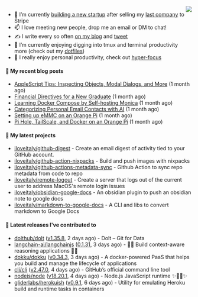<img align="right" src="https://github-readme-stats.vercel.app/api?username=iloveitaly&show_icons=true&text_color=718096&hide_title=true"/>

- 🔭 I’m currently [building a new startup](https://mikebian.co/bye-stripe-on-to-the-next-adventure/) after selling my [last company](https://suitesync.io) to Stripe
- 📫 I love meeting new people, drop me an email or DM to chat!
- ✍️ I write every so often [on my blog](http://mikebian.co/) and [tweet](https://twitter.com/mike_bianco)
- 🌱 I’m currently enjoying digging into tmux and terminal productivity more (check out my [dotfiles](https://github.com/iloveitaly/dotfiles))
- 💬 I really enjoy personal productivity, check out [hyper-focus](https://github.com/iloveitaly/hyper-focus)

#### 📜 My recent blog posts


- [AppleScript Tips: Inspecting Objects, Modal Dialogs, and More](https://mikebian.co/applescript-tips-inspecting-objects-modal-dialogs-and-more/) (1 month ago)
- [Financial Directives for a New Graduate](https://mikebian.co/financial-directives-for-a-new-graduate/) (1 month ago)
- [Learning Docker Compose by Self-hosting Monica](https://mikebian.co/learning-docker-compose-by-self-hosting-monica/) (1 month ago)
- [Categorizing Personal Email Contacts with AI](https://mikebian.co/categorizing-personal-email-contacts-with-ai/) (1 month ago)
- [Setting up eMMC on an Orange Pi](https://mikebian.co/setting-up-emmc-on-an-orange-pi/) (1 month ago)
- [Pi Hole, TailScale, and Docker on an Orange Pi](https://mikebian.co/pi-hole-tailscale-and-docker-on-an-orange-pi/) (1 month ago)

#### 🌱 My latest projects


- [iloveitaly/github-digest](https://github.com/iloveitaly/github-digest) - Create an email digest of activity tied to your GitHub account.
- [iloveitaly/github-action-nixpacks](https://github.com/iloveitaly/github-action-nixpacks) - Build and push images with nixpacks
- [iloveitaly/github-actions-metadata-sync](https://github.com/iloveitaly/github-actions-metadata-sync) - Github Action to sync repo metadata from code to repo
- [iloveitaly/remote-logout](https://github.com/iloveitaly/remote-logout) - Create a server that logs out of the current user to address MacOS&#39;s remote login issues
- [iloveitaly/obsidian-google-docs](https://github.com/iloveitaly/obsidian-google-docs) - An obsidian plugin to push an obsidian note to google docs
- [iloveitaly/markdown-to-google-docs](https://github.com/iloveitaly/markdown-to-google-docs) - A CLI and libs to convert markdown to Google Docs

#### 🔭 Latest releases I've contributed to


- [dolthub/dolt](https://github.com/dolthub/dolt) ([v1.35.8](https://github.com/dolthub/dolt/releases/tag/v1.35.8), 2 days ago) - Dolt – Git for Data
- [langchain-ai/langchainjs](https://github.com/langchain-ai/langchainjs) ([0.1.31](https://github.com/langchain-ai/langchainjs/releases/tag/0.1.31), 3 days ago) - 🦜🔗 Build context-aware reasoning applications 🦜🔗
- [dokku/dokku](https://github.com/dokku/dokku) ([v0.34.3](https://github.com/dokku/dokku/releases/tag/v0.34.3), 3 days ago) - A docker-powered PaaS that helps you build and manage the lifecycle of applications
- [cli/cli](https://github.com/cli/cli) ([v2.47.0](https://github.com/cli/cli/releases/tag/v2.47.0), 4 days ago) - GitHub’s official command line tool
- [nodejs/node](https://github.com/nodejs/node) ([v18.20.1](https://github.com/nodejs/node/releases/tag/v18.20.1), 4 days ago) - Node.js JavaScript runtime ✨🐢🚀✨
- [gliderlabs/herokuish](https://github.com/gliderlabs/herokuish) ([v0.9.1](https://github.com/gliderlabs/herokuish/releases/tag/v0.9.1), 6 days ago) - Utility for emulating Heroku build and runtime tasks in containers
